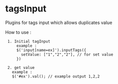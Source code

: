 # tagsInput
Plugins for tags input which allows duplicates value

How to use :

     1. Initial tagInput
         example :
         $('input[name=ex]').inputTags({
           setValue: ["1","2","2"], // for set value
         })
         
     2. get value
       example :
       $('#ex').val(); // example output 1,2,2
